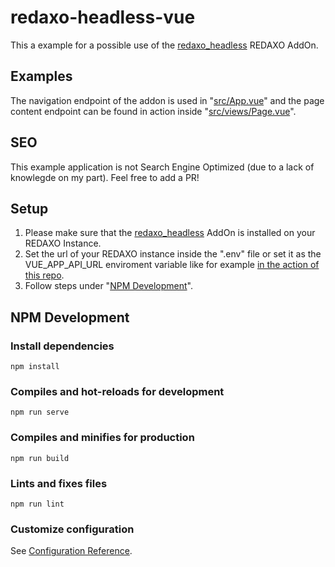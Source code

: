 # redaxo-headless-vue
This a example for a possible use of the [redaxo_headless](https://github.com/jelleschutter/redaxo_headless) REDAXO AddOn.

## Examples
The navigation endpoint of the addon is used in "[src/App.vue](https://github.com/jelleschutter/redaxo_headless_vue_frontend/blob/improve-readme/src/App.vue)" and the page content endpoint can be found in action inside "[src/views/Page.vue](https://github.com/jelleschutter/redaxo_headless_vue_frontend/blob/improve-readme/src/views/Page.vue)".

## SEO
This example application is not Search Engine Optimized (due to a lack of knowlegde on my part). Feel free to add a PR!

## Setup
1. Please make sure that the [redaxo_headless](https://github.com/jelleschutter/redaxo_headless) AddOn is installed on your REDAXO Instance.
2. Set the url of your REDAXO instance inside the ".env" file or set it as the VUE_APP_API_URL enviroment variable like for example [in the action of this repo](https://github.com/jelleschutter/redaxo_headless_vue_frontend/actions/runs/485727568/workflow#L19).
3. Follow steps under "[NPM Development](#npm-development)".

## NPM Development
### Install dependencies
```
npm install
```

### Compiles and hot-reloads for development
```
npm run serve
```

### Compiles and minifies for production
```
npm run build
```

### Lints and fixes files
```
npm run lint
```

### Customize configuration
See [Configuration Reference](https://cli.vuejs.org/config/).
